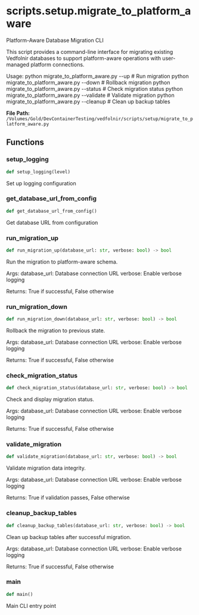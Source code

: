 # scripts.setup.migrate_to_platform_aware

Platform-Aware Database Migration CLI

This script provides a command-line interface for migrating existing Vedfolnir
databases to support platform-aware operations with user-managed platform connections.

Usage:
    python migrate_to_platform_aware.py --up                    # Run migration
    python migrate_to_platform_aware.py --down                  # Rollback migration
    python migrate_to_platform_aware.py --status                # Check migration status
    python migrate_to_platform_aware.py --validate              # Validate migration
    python migrate_to_platform_aware.py --cleanup               # Clean up backup tables

**File Path:** `/Volumes/Gold/DevContainerTesting/vedfolnir/scripts/setup/migrate_to_platform_aware.py`

## Functions

### setup_logging

```python
def setup_logging(level)
```

Set up logging configuration

### get_database_url_from_config

```python
def get_database_url_from_config()
```

Get database URL from configuration

### run_migration_up

```python
def run_migration_up(database_url: str, verbose: bool) -> bool
```

Run the migration to platform-aware schema.

Args:
    database_url: Database connection URL
    verbose: Enable verbose logging
    
Returns:
    True if successful, False otherwise

### run_migration_down

```python
def run_migration_down(database_url: str, verbose: bool) -> bool
```

Rollback the migration to previous state.

Args:
    database_url: Database connection URL
    verbose: Enable verbose logging
    
Returns:
    True if successful, False otherwise

### check_migration_status

```python
def check_migration_status(database_url: str, verbose: bool) -> bool
```

Check and display migration status.

Args:
    database_url: Database connection URL
    verbose: Enable verbose logging
    
Returns:
    True if successful, False otherwise

### validate_migration

```python
def validate_migration(database_url: str, verbose: bool) -> bool
```

Validate migration data integrity.

Args:
    database_url: Database connection URL
    verbose: Enable verbose logging
    
Returns:
    True if validation passes, False otherwise

### cleanup_backup_tables

```python
def cleanup_backup_tables(database_url: str, verbose: bool) -> bool
```

Clean up backup tables after successful migration.

Args:
    database_url: Database connection URL
    verbose: Enable verbose logging
    
Returns:
    True if successful, False otherwise

### main

```python
def main()
```

Main CLI entry point

